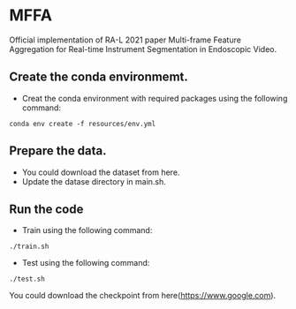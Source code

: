 # MFFA
Official implementation of RA-L 2021 paper Multi-frame Feature Aggregation for Real-time Instrument Segmentation in Endoscopic Video.

## Create the conda environmemt.
* Creat the conda environment with required packages using the following command:
```
conda env create -f resources/env.yml
```
## Prepare the data.
* You could download the dataset from here.
* Update the datase directory in main.sh.
## Run the code
* Train using the following command:
```
./train.sh
```
* Test using the following command:
```
./test.sh
```
You could download the checkpoint from here(https://www.google.com).
